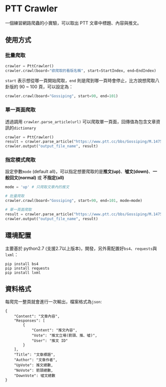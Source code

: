 # PTT Crawler

一個練習網路爬蟲的小實驗，可以取出 PTT 文章中標題、內容與推文。

## 使用方式

### 批量爬取
```python
crawler = PttCrawler()
crawler.crawl(board="欲爬取的看版名稱", start=StartIndex, end=EndIndex)
```
`start` 表示想從哪一頁開始爬取，`end` 則是爬到哪一頁時會停止，比方說想爬取八卦版的 90 ~ 100 頁，可以設定為：

```python
crawler.crawl(board="Gossiping", start=90, end=101)
```

### 單一頁面爬取

透過調用 `crawler.parse_article(url)` 可以爬取單一頁面，回傳值為包含文章資訊的`dictionary`

```python
crawler = PttCrawler()
result = crawler.parse_article("https://www.ptt.cc/bbs/Gossiping/M.1475542702.A.46A.html")
crawler.output("output_file_name", result)
```

### 指定模式爬取

設定參數`mode` (default all)，可以指定想要爬取的是**推文(up)**、**噓文(down)**、**一般回文(normal)** 或 **不指定(all)**

~~~python
mode = 'up' # 只爬取文章內的推文

# 批量爬取
crawler.crawl(board="Gossiping", start=90, end=101, mode=mode)

# 單一頁面爬取
result = crawler.parse_article("https://www.ptt.cc/bbs/Gossiping/M.1475542702.A.46A.html", mode)
crawler.output("output_file_name", result)
~~~

## 環境配置

主要基於 python2.7 (支援2.7以上版本)，開發，另外需配置好`bs4`、`requests`與`lxml`：

```terminal
pip install bs4
pip install requests
pip install lxml
```

## 資料格式

每爬完一整頁就會進行一次輸出，檔案格式為`json`:

```
{
    "Content": "文章內容",
    "Responses": [
        {
            "Content": "推文內容", 
            "Vote": "推文立場(箭頭、推、噓)", 
            "User": "推文 ID"
        }
    ],
    "Title": "文章標題",
    "Author": "文章作者",
    "UpVote": 推文總數,
    "NoVote": 箭頭總數,
    "DownVote": 噓文總數
}
```
